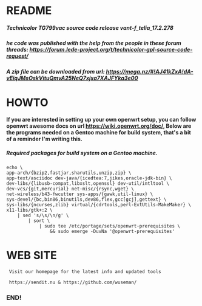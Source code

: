 # README

##### Technicolor TG799vac source code release vant-f_telia_17.2.278
##### he code was published with the help from the people in these forum threads: https://forum.lede-project.org/t/technicolor-gpl-source-code-request/
##### A zip file can be downloaded from url: https://mega.nz/#!AJ41kZxA!dA-vEiqJMsOskVituQmvA25NeQ7xjxa7XAJFYka3e00

# HOWTO

#### If you are interested in setting up your own openwrt setup, you can follow openwrt awesome docs on url https://wiki.openwrt.org/doc/, Below are the programs needed on a Gentoo machine for build system, that's a bit of a reminder I'm writing this.

##### Required packages for build system on a Gentoo machine.
    
    echo \
    app-arch/{bzip2,fastjar,sharutils,unzip,zip} \
    app-text/asciidoc dev-java/{icedtea:7,jikes,oracle-jdk-bin} \
    dev-libs/{libusb-compat,libxslt,openssl} dev-util/intltool \
    dev-vcs/{git,mercurial} net-misc/{rsync,wget} \
    net-wireless/b43-fwcutter sys-apps/{gawk,util-linux} \
    sys-devel/{bc,bin86,binutils,dev86,flex,gcc[gcj],gettext} \
    sys-libs/{ncurses,zlib} virtual/{cdrtools,perl-ExtUtils-MakeMaker} \
    x11-libs/gtk+:2 \
        | sed 's/\s/\n/g' \
            | sort \
                | sudo tee /etc/portage/sets/openwrt-prerequisites \
                    && sudo emerge -DuvNa '@openwrt-prerequisites'

# WEB SITE

     Visit our homepage for the latest info and updated tools

     https://sendit.nu & https://github.com/wuseman/

### END!








